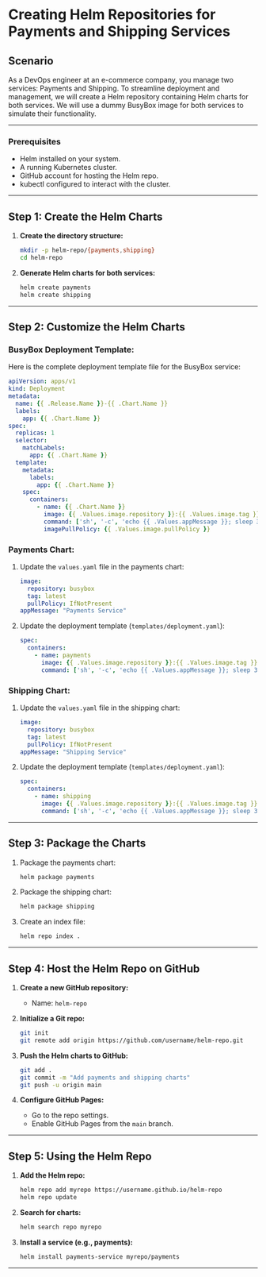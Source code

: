 # Creating Helm Repositories for Payments and Shipping Services

## Scenario

As a DevOps engineer at an e-commerce company, you manage two services: Payments and Shipping. To streamline deployment and management, we will create a Helm repository containing Helm charts for both services. We will use a dummy BusyBox image for both services to simulate their functionality.

---

### Prerequisites

* Helm installed on your system.
* A running Kubernetes cluster.
* GitHub account for hosting the Helm repo.
* kubectl configured to interact with the cluster.

---

## Step 1: Create the Helm Charts

1. **Create the directory structure:**

   ```bash
   mkdir -p helm-repo/{payments,shipping}
   cd helm-repo
   ```

2. **Generate Helm charts for both services:**

   ```bash
   helm create payments
   helm create shipping
   ```

---

## Step 2: Customize the Helm Charts

### BusyBox Deployment Template:

Here is the complete deployment template file for the BusyBox service:

```yaml
apiVersion: apps/v1
kind: Deployment
metadata:
  name: {{ .Release.Name }}-{{ .Chart.Name }}
  labels:
    app: {{ .Chart.Name }}
spec:
  replicas: 1
  selector:
    matchLabels:
      app: {{ .Chart.Name }}
  template:
    metadata:
      labels:
        app: {{ .Chart.Name }}
    spec:
      containers:
        - name: {{ .Chart.Name }}
          image: {{ .Values.image.repository }}:{{ .Values.image.tag }}
          command: ['sh', '-c', 'echo {{ .Values.appMessage }}; sleep 3600']
          imagePullPolicy: {{ .Values.image.pullPolicy }}
```

### Payments Chart:

1. Update the `values.yaml` file in the payments chart:

   ```yaml
   image:
     repository: busybox
     tag: latest
     pullPolicy: IfNotPresent
   appMessage: "Payments Service"
   ```

2. Update the deployment template (`templates/deployment.yaml`):

   ```yaml
   spec:
     containers:
       - name: payments
         image: {{ .Values.image.repository }}:{{ .Values.image.tag }}
         command: ['sh', '-c', 'echo {{ .Values.appMessage }}; sleep 3600']
   ```

### Shipping Chart:

1. Update the `values.yaml` file in the shipping chart:

   ```yaml
   image:
     repository: busybox
     tag: latest
     pullPolicy: IfNotPresent
   appMessage: "Shipping Service"
   ```

2. Update the deployment template (`templates/deployment.yaml`):

   ```yaml
   spec:
     containers:
       - name: shipping
         image: {{ .Values.image.repository }}:{{ .Values.image.tag }}
         command: ['sh', '-c', 'echo {{ .Values.appMessage }}; sleep 3600']
   ```

---

## Step 3: Package the Charts

1. Package the payments chart:

   ```bash
   helm package payments
   ```

2. Package the shipping chart:

   ```bash
   helm package shipping
   ```

3. Create an index file:

   ```bash
   helm repo index .
   ```

---

## Step 4: Host the Helm Repo on GitHub

1. **Create a new GitHub repository:**

   * Name: `helm-repo`

2. **Initialize a Git repo:**

   ```bash
   git init
   git remote add origin https://github.com/username/helm-repo.git
   ```

3. **Push the Helm charts to GitHub:**

   ```bash
   git add .
   git commit -m "Add payments and shipping charts"
   git push -u origin main
   ```

4. **Configure GitHub Pages:**

   * Go to the repo settings.
   * Enable GitHub Pages from the `main` branch.

---

## Step 5: Using the Helm Repo

1. **Add the Helm repo:**

   ```bash
   helm repo add myrepo https://username.github.io/helm-repo
   helm repo update
   ```

2. **Search for charts:**

   ```bash
   helm search repo myrepo
   ```

3. **Install a service (e.g., payments):**

   ```bash
   helm install payments-service myrepo/payments
   ```

---